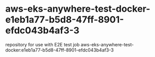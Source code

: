 # aws-eks-anywhere-test-docker-e1eb1a77-b5d8-47ff-8901-efdc043b4af3-3
repository for use with E2E test job aws-eks-anywhere-test-docker:e1eb1a77-b5d8-47ff-8901-efdc043b4af3-3
